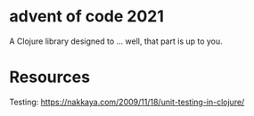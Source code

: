 # advent of code 2021

A Clojure library designed to ... well, that part is up to you.

# Resources

Testing: https://nakkaya.com/2009/11/18/unit-testing-in-clojure/
